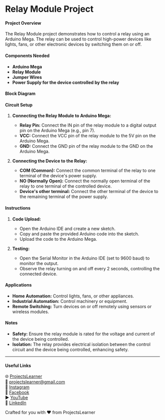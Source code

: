 # Relay Module Project

#### Project Overview
The Relay Module project demonstrates how to control a relay using an Arduino Mega. The relay can be used to control high-power devices like lights, fans, or other electronic devices by switching them on or off.

#### Components Needed
- **Arduino Mega**
- **Relay Module**
- **Jumper Wires**
- **Power Supply for the device controlled by the relay**

#### Block Diagram


#### Circuit Setup
1. **Connecting the Relay Module to Arduino Mega:**
   - **Relay Pin:** Connect the IN pin of the relay module to a digital output pin on the Arduino Mega (e.g., pin 7).
   - **VCC:** Connect the VCC pin of the relay module to the 5V pin on the Arduino Mega.
   - **GND:** Connect the GND pin of the relay module to the GND on the Arduino Mega.

2. **Connecting the Device to the Relay:**
   - **COM (Common):** Connect the common terminal of the relay to one terminal of the device's power supply.
   - **NO (Normally Open):** Connect the normally open terminal of the relay to one terminal of the controlled device.
   - **Device's other terminal:** Connect the other terminal of the device to the remaining terminal of the power supply.

#### Instructions
1. **Code Upload:**
   - Open the Arduino IDE and create a new sketch.
   - Copy and paste the provided Arduino code into the sketch.
   - Upload the code to the Arduino Mega.

2. **Testing:**
   - Open the Serial Monitor in the Arduino IDE (set to 9600 baud) to monitor the output.
   - Observe the relay turning on and off every 2 seconds, controlling the connected device.

#### Applications
- **Home Automation:** Control lights, fans, or other appliances.
- **Industrial Automation:** Control machinery or equipment.
- **Remote Switching:** Turn devices on or off remotely using sensors or wireless modules.

#### Notes
- **Safety:** Ensure the relay module is rated for the voltage and current of the device being controlled.
- **Isolation:** The relay provides electrical isolation between the control circuit and the device being controlled, enhancing safety.

---

#### Useful Links
🌐 [ProjectsLearner](https://projectslearner.com/learn/arduino-mega-relay-module)  
📧 [projectslearner@gmail.com](mailto:projectslearner@gmail.com)  
📸 [Instagram](https://www.instagram.com/projectslearner/)  
📘 [Facebook](https://www.facebook.com/projectslearner)  
▶️ [YouTube](https://www.youtube.com/@ProjectsLearner)  
📘 [LinkedIn](https://www.linkedin.com/in/projectslearner)  

Crafted for you with ❤️ from ProjectsLearner